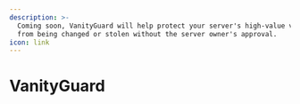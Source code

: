 ```yaml
---
description: >-
  Coming soon, VanityGuard will help protect your server's high-value vanity
  from being changed or stolen without the server owner's approval.
icon: link
---
```


# VanityGuard

